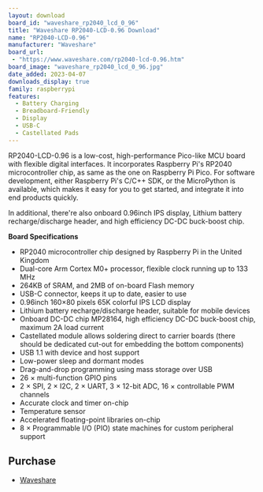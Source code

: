 ```yaml
---
layout: download
board_id: "waveshare_rp2040_lcd_0_96"
title: "Waveshare RP2040-LCD-0.96 Download"
name: "RP2040-LCD-0.96"
manufacturer: "Waveshare"
board_url:
 - "https://www.waveshare.com/rp2040-lcd-0.96.htm"
board_image: "waveshare_rp2040_lcd_0_96.jpg"
date_added: 2023-04-07
downloads_display: true
family: raspberrypi
features:
  - Battery Charging
  - Breadboard-Friendly
  - Display
  - USB-C
  - Castellated Pads
---
```


RP2040-LCD-0.96 is a low-cost, high-performance Pico-like MCU board with flexible digital interfaces. It incorporates Raspberry Pi's RP2040 microcontroller chip, as same as the one on Raspberry Pi Pico. For software development, either Raspberry Pi's C/C++ SDK, or the MicroPython is available, which makes it easy for you to get started, and integrate it into end products quickly.

In additional, there're also onboard 0.96inch IPS display, Lithium battery recharge/discharge header, and high efficiency DC-DC buck-boost chip.

**Board Specifications**
- RP2040 microcontroller chip designed by Raspberry Pi in the United Kingdom
- Dual-core Arm Cortex M0+ processor, flexible clock running up to 133 MHz
- 264KB of SRAM, and 2MB of on-board Flash memory
- USB-C connector, keeps it up to date, easier to use
- 0.96inch 160×80 pixels 65K colorful IPS LCD display
- Lithium battery recharge/discharge header, suitable for mobile devices
- Onboard DC-DC chip MP28164, high efficiency DC-DC buck-boost chip, maximum 2A load current
- Castellated module allows soldering direct to carrier boards (there should be dedicated cut-out for embedding the bottom components)
- USB 1.1 with device and host support
- Low-power sleep and dormant modes
- Drag-and-drop programming using mass storage over USB
- 26 × multi-function GPIO pins
- 2 × SPI, 2 × I2C, 2 × UART, 3 × 12-bit ADC, 16 × controllable PWM channels
- Accurate clock and timer on-chip
- Temperature sensor
- Accelerated floating-point libraries on-chip
- 8 × Programmable I/O (PIO) state machines for custom peripheral support

## Purchase
* [Waveshare](https://www.waveshare.com/rp2040-lcd-0.96.htm)

